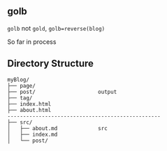 golb
----

`golb` not `gold`, `golb=reverse(blog)` 

So far in process

Directory Structure
--------------------

```
myBlog/
├── page/
├── post/                    output
├── tag/
├── index.html
├── about.html
-------------------------------------------------
├── src/
│   ├── about.md             src
│   ├── index.md
│   └── post/

```
